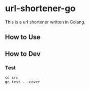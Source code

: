 # url-shortener-go

This is a url shortener written in Golang.

## How to Use

## How to Dev

### Test
```
cd src
go test . -cover
```
